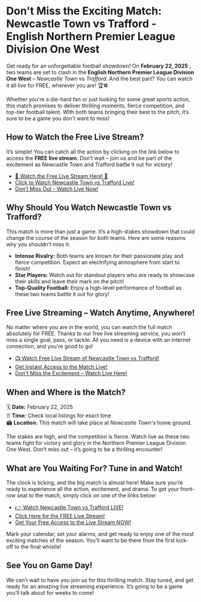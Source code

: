 # Don't Miss the Exciting Match: Newcastle Town vs Trafford - English Northern Premier League Division One West

Get ready for an unforgettable football showdown! On **February 22, 2025** , two teams are set to clash in the **English Northern Premier League Division One West** – _Newcastle Town_ vs _Trafford_. And the best part? You can watch it all live for FREE, wherever you are! 🏆⚽

Whether you're a die-hard fan or just looking for some great sports action, this match promises to deliver thrilling moments, fierce competition, and top-tier football talent. With both teams bringing their best to the pitch, it’s sure to be a game you don’t want to miss!

## How to Watch the Free Live Stream?

It’s simple! You can catch all the action by clicking on the link below to access the **FREE live stream**. Don’t wait – join us and be part of the excitement as Newcastle Town and Trafford battle it out for victory!

- [🎥 Watch the Free Live Stream Here! 🎥](https://tinyurl.com/livestreamfreeo?st=Newcastle+Town+vs+Trafford&si=gh)
- [Click to Watch Newcastle Town vs Trafford Live!](https://tinyurl.com/livestreamfreeo?st=Newcastle+Town+vs+Trafford&si=gh)
- [Don’t Miss Out - Watch Live Now!](https://tinyurl.com/livestreamfreeo?st=Newcastle+Town+vs+Trafford&si=gh)

## Why Should You Watch Newcastle Town vs Trafford?

This match is more than just a game. It’s a high-stakes showdown that could change the course of the season for both teams. Here are some reasons why you shouldn’t miss it:

- **Intense Rivalry:** Both teams are known for their passionate play and fierce competition. Expect an electrifying atmosphere from start to finish!
- **Star Players:** Watch out for standout players who are ready to showcase their skills and leave their mark on the pitch!
- **Top-Quality Football:** Enjoy a high-level performance of football as these two teams battle it out for glory!

## Free Live Streaming – Watch Anytime, Anywhere!

No matter where you are in the world, you can watch the full match absolutely for FREE. Thanks to our free live streaming service, you won’t miss a single goal, pass, or tackle. All you need is a device with an internet connection, and you're good to go!

- [📺 Watch Free Live Stream of Newcastle Town vs Trafford!](https://tinyurl.com/livestreamfreeo?st=Newcastle+Town+vs+Trafford&si=gh)
- [Get Instant Access to the Match Live!](https://tinyurl.com/livestreamfreeo?st=Newcastle+Town+vs+Trafford&si=gh)
- [Don't Miss the Excitement – Watch Live Here!](https://tinyurl.com/livestreamfreeo?st=Newcastle+Town+vs+Trafford&si=gh)

## When and Where is the Match?

🗓 **Date:** February 22, 2025  
 ⏰ **Time:** Check local listings for exact time  
 🏟 **Location:** This match will take place at _Newcastle Town's_ home ground.

The stakes are high, and the competition is fierce. Watch live as these two teams fight for victory and glory in the Northern Premier League Division One West. Don’t miss out – it’s going to be a thrilling encounter!

## What are You Waiting For? Tune in and Watch!

The clock is ticking, and the big match is almost here! Make sure you’re ready to experience all the action, excitement, and drama. To get your front-row seat to the match, simply click on one of the links below:

- [👉 Watch Newcastle Town vs Trafford LIVE!](https://tinyurl.com/livestreamfreeo?st=Newcastle+Town+vs+Trafford&si=gh)
- [Click Here for the FREE Live Stream!](https://tinyurl.com/livestreamfreeo?st=Newcastle+Town+vs+Trafford&si=gh)
- [Get Your Free Access to the Live Stream NOW!](https://tinyurl.com/livestreamfreeo?st=Newcastle+Town+vs+Trafford&si=gh)

Mark your calendar, set your alarms, and get ready to enjoy one of the most exciting matches of the season. You’ll want to be there from the first kick-off to the final whistle!

## See You on Game Day!

We can’t wait to have you join us for this thrilling match. Stay tuned, and get ready for an amazing live streaming experience. It’s going to be a game you’ll talk about for weeks to come!
